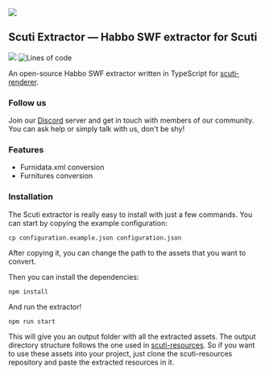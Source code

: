 ![](https://zupimages.net/up/20/26/jo6y.png)

## Scuti Extractor — Habbo SWF extractor for Scuti

[![](https://dcbadge.vercel.app/api/server/tKXnzSR?style=flat&theme=plastic)](https://discord.gg/tKXnzSR)
![Lines of code](https://img.shields.io/tokei/lines/github/kozennnn/scuti-extractor?color=yellow&logo=github)

An open-source Habbo SWF extractor written in TypeScript for [scuti-renderer](https://github.com/kozennnn/scuti-renderer).

### Follow us

Join our [Discord](https://discord.gg/s6fQAPt) server and get in touch with members of our community. You can ask help or simply talk with us, don't be shy!

### Features

- Furnidata.xml conversion
- Furnitures conversion

### Installation

The Scuti extractor is really easy to install with just a few commands.
You can start by copying the example configuration:
```shell
cp configuration.example.json configuration.json
```

After copying it, you can change the path to the assets that you want to convert.

Then you can install the dependencies:
```shell
npm install
```

And run the extractor!
```shell
npm run start
```

This will give you an output folder with all the extracted assets. The output directory structure follows the one used in [scuti-resources](https://github.com/kozennnn/scuti-resources). So if you want to use these assets into your project, just clone the scuti-resources repository and paste the extracted resources in it.
